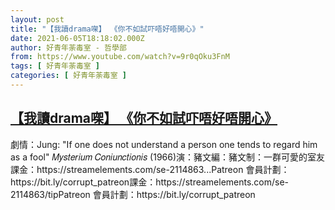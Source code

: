 ```yaml
---
layout: post
title: "【我讀drama㗎】 《你不如試吓唔好唔開心》"
date: 2021-06-05T18:18:02.000Z
author: 好青年荼毒室 - 哲學部
from: https://www.youtube.com/watch?v=9r0qOku3FnM
tags: [ 好青年荼毒室 ]
categories: [ 好青年荼毒室 ]
---
```

<!--1622917082000-->
[【我讀drama㗎】 《你不如試吓唔好唔開心》](https://www.youtube.com/watch?v=9r0qOku3FnM)
------

<div>
劇情：Jung: "If one does not understand a person one tends to regard him as a fool" 𝑀𝑦𝑠𝑡𝑒𝑟𝑖𝑢𝑚 𝐶𝑜𝑛𝑖𝑢𝑛𝑐𝑡𝑖𝑜𝑛𝑖𝑠 (1966)演：豬文編：豬文制：一群可愛的室友課金：https://streamelements.com/se-2114863...Patreon 會員計劃：https://bit.ly/corrupt_patreon課金：https://streamelements.com/se-2114863/tipPatreon 會員計劃：https://bit.ly/corrupt_patreon
</div>
